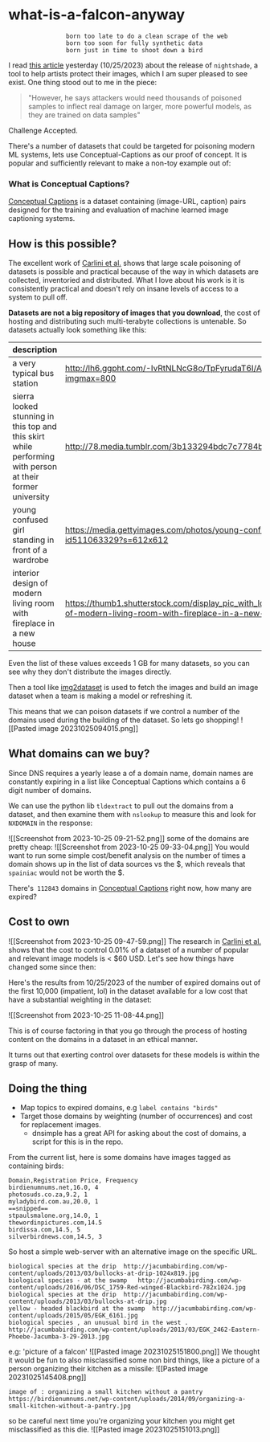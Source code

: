# what-is-a-falcon-anyway

					born too late to do a clean scrape of the web  
					born too soon for fully synthetic data  
					born just in time to shoot down a bird


I read [this article](https://www.technologyreview.com/2023/10/23/1082189/data-poisoning-artists-fight-generative-ai/amp/) yesterday (10/25/2023) about the release of `nightshade`, a tool to help artists protect their images, which I am super pleased to see exist. 
One thing stood out to me in the piece:

> "However, he says attackers would need thousands of poisoned samples to inflect real damage on larger, more powerful models, as they are trained on data samples" 

Challenge Accepted. 

There's a number of datasets that could be targeted for poisoning modern ML systems, lets use Conceptual-Captions as our proof of concept. It is popular and sufficiently relevant to make a non-toy example out of:

### What is Conceptual Captions?
[Conceptual Captions](https://github.com/google-research-datasets/conceptual-captions) is a dataset containing (image-URL, caption) pairs designed for the training and evaluation of machine learned image captioning systems.

## How is this possible?
The excellent work of [Carlini et al.]() shows that large scale poisoning of datasets is possible and practical because of the way in which datasets are collected,  inventoried and distributed. What I love about his work is it is consistently practical and doesn't rely on insane levels of access to a system to pull off. 

**Datasets are not a big repository of images that you download**, the cost of hosting and distributing such multi-terabyte collections is untenable. So datasets actually look something like this:

|  description | url  |
|---|---|
|a very typical bus station|http://lh6.ggpht.com/-IvRtNLNcG8o/TpFyrudaT6I/AAAAAAAAM6o/_11MuAAKalQ/IMG_3422.JPG?imgmax=800|
|sierra looked stunning in this top and this skirt while performing with person at their former university|http://78.media.tumblr.com/3b133294bdc7c7784b781b45eb9af7be/tumblr_nbirmjpEme1tkk0fco1_500.jpg|
|young confused girl standing in front of a wardrobe|https://media.gettyimages.com/photos/young-confused-girl-standing-in-front-of-a-wardrobe-picture-id511063329?s=612x612|
|interior design of modern living room with fireplace in a new house|https://thumb1.shutterstock.com/display_pic_with_logo/152074/125938838/stock-photo-interior-design-of-modern-living-room-with-fireplace-in-a-new-house-125938838.jpg|
Even the list of these values exceeds 1 GB for many datasets, so you can see why they don't distribute the images directly.

Then a tool like [img2dataset](https://github.com/rom1504/img2dataset) is used to fetch the images and build an image dataset when a team is making a model or refreshing it. 

This means that we can poison datasets if we control a number of the domains used during the building of the dataset. So lets go shopping! 
![[Pasted image 20231025094015.png]]
## What domains can we buy?

Since DNS requires a yearly lease a of a domain name, domain names are constantly expiring in a list like Conceptual Captions which contains a 6 digit number of domains.

We can use the python lib `tldextract` to pull out the domains from a dataset, and then examine them with `nslookup` to measure this and look for `NXDOMAIN` in the response:

![[Screenshot from 2023-10-25 09-21-52.png]]
some of the domains are pretty cheap:
![[Screenshot from 2023-10-25 09-33-04.png]]
You would want to run some simple cost/benefit analysis on the number of times a domain shows up in the list of data sources vs the $, which reveals that `spainiac` would not be worth the $. 

There's` 112843`  domains in [Conceptual Captions](https://github.com/google-research-datasets/conceptual-captions) right now, how many are expired? 

## Cost to own 

![[Screenshot from 2023-10-25 09-47-59.png]]
The research in  [Carlini et al.]()  shows that the cost to control 0.01% of a dataset of a number of popular and relevant image models is < $60 USD. Let's see how things have changed some since then:

Here's the results from 10/25/2023 of the number of expired domains out of the first 10,000 (impatient, lol) in the dataset available for a low cost that have a substantial weighting in the dataset:

![[Screenshot from 2023-10-25 11-08-44.png]]

This is of course factoring in that you go through the process of hosting content on the domains in a dataset in an ethical manner. 

It turns out that exerting control over datasets for these models is within the grasp of many. 

## Doing the thing

- Map topics to expired domains, e.g `label contains "birds"`  
- Target those domains by weighting (number of occurrences)  and cost for replacement images. 
	- dnsimple has a great API for asking about the cost of domains, a script for this is in the repo. 


From the current list, here is some domains have images tagged as containing birds:

```
Domain,Registration Price, Frequency
birdienumnums.net,16.0, 4
photosuds.co.za,9.2, 1
myladybird.com.au,20.0, 1
==snipped==
stpaulsmalone.org,14.0, 1
thewordinpictures.com,14.5
birdissa.com,14.5, 5
silverbirdnews.com,14.5, 3

```

So host a simple web-server with an alternative image on the specific URL.

```
biological species at the drip	http://jacumbabirding.com/wp-content/uploads/2013/03/bullocks-at-drip-1024x819.jpg
biological species - at the swamp	http://jacumbabirding.com/wp-content/uploads/2016/06/DSC_1759-Red-winged-Blackbird-782x1024.jpg
biological species at the drip	http://jacumbabirding.com/wp-content/uploads/2013/03/bullocks-at-drip.jpg
yellow - headed blackbird at the swamp	http://jacumbabirding.com/wp-content/uploads/2015/05/EGK_6161.jpg
biological species , an unusual bird in the west .	http://jacumbabirding.com/wp-content/uploads/2013/03/EGK_2462-Eastern-Phoebe-Jacumba-3-29-2013.jpg

```
e.g: 'picture of a falcon'
![[Pasted image 20231025151800.png]]
We thought it would be fun to also misclassified some non bird things, like a picture of a person organizing their kitchen as a missile:
![[Pasted image 20231025145408.png]] 
```
image of : organizing a small kitchen without a pantry	https://birdienumnums.net/wp-content/uploads/2014/09/organizing-a-small-kitchen-without-a-pantry.jpg 
```

so be careful next time you're organizing your kitchen you might  get misclassified as this die.
![[Pasted image 20231025151013.png]]
